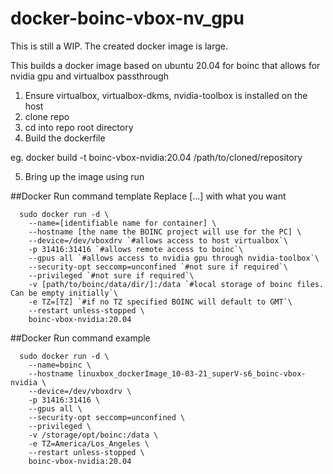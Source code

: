 # docker-boinc-vbox-nv_gpu
This is still a WIP. The created docker image is large.

This builds a docker image based on ubuntu 20.04 for boinc that allows for nvidia gpu and virtualbox passthrough

1. Ensure virtualbox, virtualbox-dkms, nvidia-toolbox is installed on the host
2. clone repo
3. cd into repo root directory
4. Build the dockerfile

eg. docker build -t boinc-vbox-nvidia:20.04 /path/to/cloned/repository

5. Bring up the image using run

##Docker Run command template
Replace [...] with what you want

```
  sudo docker run -d \
    --name=[identifiable name for container] \
    --hostname [the name the BOINC project will use for the PC] \
    --device=/dev/vboxdrv `#allows access to host virtualbox`\
    -p 31416:31416 `#allows remote access to boinc`\
    --gpus all `#allows access to nvidia gpu through nvidia-toolbox`\
    --security-opt seccomp=unconfined `#not sure if required`\
    --privileged `#not sure if required`\
    -v [path/to/boinc/data/dir/]:/data `#local storage of boinc files. Can be empty initially`\
    -e TZ=[TZ] `#if no TZ specified BOINC will default to GMT`\
    --restart unless-stopped \
    boinc-vbox-nvidia:20.04
```




##Docker Run command example
```
  sudo docker run -d \
    --name=boinc \
    --hostname linuxbox_dockerImage_10-03-21_superV-s6_boinc-vbox-nvidia \
    --device=/dev/vboxdrv \
    -p 31416:31416 \
    --gpus all \
    --security-opt seccomp=unconfined \
    --privileged \
    -v /storage/opt/boinc:/data \
    -e TZ=America/Los_Angeles \
    --restart unless-stopped \
    boinc-vbox-nvidia:20.04
```
